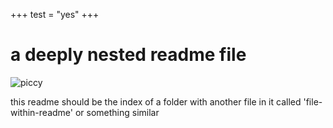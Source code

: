 +++
test = "yes"
+++
# a deeply nested readme file

![piccy](picture.jpg)

this readme should be the index of a folder with another file in
it called 'file-within-readme' or something similar